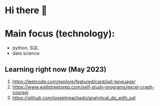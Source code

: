 # Hi there 👋

# Main focus (technology):
- python, SQL
- data science
## Learning right now (May 2023)

1. https://leetcode.com/explore/featured/card/sql-language/
2. https://www.wallstreetprep.com/self-study-programs/excel-crash-course/
3. https://github.com/josephmachado/analytical_dp_with_sql